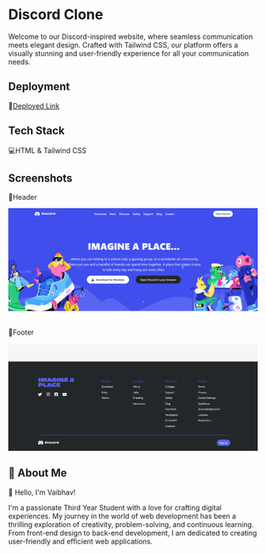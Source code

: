 
# Discord Clone 

Welcome to our Discord-inspired website, where seamless communication meets elegant design. Crafted with Tailwind CSS, our platform offers a visually stunning and user-friendly experience for all your communication needs.


## Deployment

🚀[Deployed Link](https://discord-clone11.netlify.app/)





## Tech Stack

💻HTML & Tailwind CSS






## Screenshots


🔸Header

![App Scrrenshot](https://github.com/vaibhavdudhal/Discord-Clone/blob/main/images/Screenshot%202023-10-03%20183009.png?raw=true)

🔸Footer

![App Scrrenshot](https://github.com/vaibhavdudhal/Discord-Clone/blob/main/images/Screenshot%202023-10-03%20183133.png?raw=true)





## 🚀 About Me

👋 Hello, I'm Vaibhav!

I'm a passionate Third Year Student with a love for crafting digital experiences. My journey in the world of web development has been a thrilling exploration of creativity, problem-solving, and continuous learning. From front-end design to back-end development, I am dedicated to creating user-friendly and efficient web applications.


